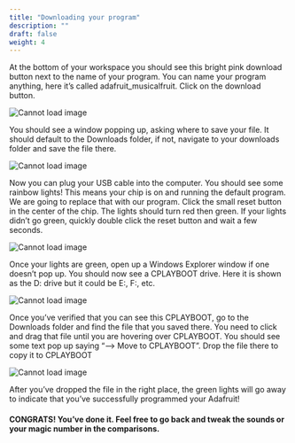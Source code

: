 ```yaml
---
title: "Downloading your program"
description: ""
draft: false
weight: 4
---
```

At the bottom of your workspace you should see this bright pink download button next to the name of your program. You can name your program anything, here it’s called adafruit_musicalfruit. Click on the download button.

![Cannot load image](../img/download1.png?classes=border,shadow)

You should see a window popping up, asking where to save your file. It should default to the Downloads folder, if not, navigate to your downloads folder and save the file there.

![Cannot load image](../img/download2.png?classes=border,shadow)

Now you can plug your USB cable into the computer. You should see some rainbow lights! This means your chip is on and running the default program. We are going to replace that with our program. Click the small reset button in the center of the chip. The lights should turn red then green. If your lights didn’t go green, quickly double click the reset button and wait a few seconds.

![Cannot load image](../img/download3.png?classes=border,shadow "Image taken from https://www.adafruit.com/")

Once your lights are green, open up a Windows Explorer window if one doesn’t pop up. You should now see a CPLAYBOOT drive. Here it is shown as the D: drive but it could be E:, F:, etc.

![Cannot load image](../img/download4.png?classes=border,shadow)

Once you’ve verified that you can see this CPLAYBOOT, go to the Downloads folder and find the file that you saved there. You need to click and drag that file until you are hovering over CPLAYBOOT. You should see some text pop up saying “--> Move to CPLAYBOOT”. Drop the file there to copy it to CPLAYBOOT

![Cannot load image](../img/download5.png?classes=border,shadow)

After you’ve dropped the file in the right place, the green lights will go away to indicate that you’ve successfully programmed your Adafruit!

#### CONGRATS! You’ve done it. Feel free to go back and tweak the sounds or your magic number in the comparisons.
